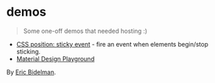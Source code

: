 # demos

> Some one-off demos that needed hosting :)

- [CSS position: sticky event](sticky-position-event.html) - fire an event when elements begin/stop sticking.
- [Material Design Playground](https://ebidel.github.io/material-playground/)

By [Eric Bidelman](https://github.com/ebidel/).

<script>
(function(i,s,o,g,r,a,m){i['GoogleAnalyticsObject']=r;i[r]=i[r]||function(){
 (i[r].q=i[r].q||[]).push(arguments)},i[r].l=1*new Date();a=s.createElement(o),
 m=s.getElementsByTagName(o)[0];a.async=1;a.src=g;m.parentNode.insertBefore(a,m)
 })(window,document,'script','//www.google-analytics.com/analytics.js','ga');
 ga('create', 'UA-43475701-1', 'ebidel.github.io');
 ga('send', 'pageview');
</script>
